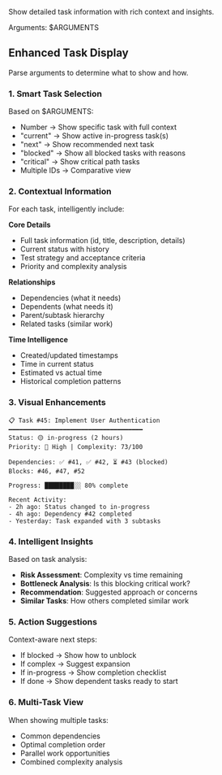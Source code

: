 Show detailed task information with rich context and insights.

Arguments: $ARGUMENTS

## Enhanced Task Display

Parse arguments to determine what to show and how.

### 1. **Smart Task Selection**

Based on $ARGUMENTS:
- Number → Show specific task with full context
- "current" → Show active in-progress task(s)
- "next" → Show recommended next task
- "blocked" → Show all blocked tasks with reasons
- "critical" → Show critical path tasks
- Multiple IDs → Comparative view

### 2. **Contextual Information**

For each task, intelligently include:

**Core Details**
- Full task information (id, title, description, details)
- Current status with history
- Test strategy and acceptance criteria
- Priority and complexity analysis

**Relationships**
- Dependencies (what it needs)
- Dependents (what needs it)
- Parent/subtask hierarchy
- Related tasks (similar work)

**Time Intelligence**
- Created/updated timestamps
- Time in current status
- Estimated vs actual time
- Historical completion patterns

### 3. **Visual Enhancements**

```
📋 Task #45: Implement User Authentication
━━━━━━━━━━━━━━━━━━━━━━━━━━━━━━━━━━━━━
Status: 🟡 in-progress (2 hours)
Priority: 🔴 High | Complexity: 73/100

Dependencies: ✅ #41, ✅ #42, ⏳ #43 (blocked)
Blocks: #46, #47, #52

Progress: ████████░░ 80% complete

Recent Activity:
- 2h ago: Status changed to in-progress
- 4h ago: Dependency #42 completed
- Yesterday: Task expanded with 3 subtasks
```

### 4. **Intelligent Insights**

Based on task analysis:
- **Risk Assessment**: Complexity vs time remaining
- **Bottleneck Analysis**: Is this blocking critical work?
- **Recommendation**: Suggested approach or concerns
- **Similar Tasks**: How others completed similar work

### 5. **Action Suggestions**

Context-aware next steps:
- If blocked → Show how to unblock
- If complex → Suggest expansion
- If in-progress → Show completion checklist
- If done → Show dependent tasks ready to start

### 6. **Multi-Task View**

When showing multiple tasks:
- Common dependencies
- Optimal completion order
- Parallel work opportunities
- Combined complexity analysis